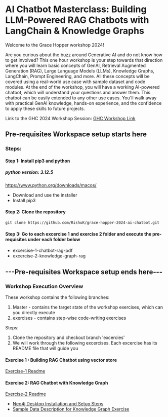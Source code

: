 # AI Chatbot Masterclass: Building LLM-Powered RAG Chatbots with LangChain & Knowledge Graphs

Welcome to the Grace Hopper workshop 2024!

Are you curious about the buzz around Generative AI and do not know how to get involved?
This one hour workshop is your step towards that direction where you will learn basic concepts of GenAI, Retrieval Augmented Generation (RAG), Large Language Models (LLMs), Knowledge Graphs, LangChain, Prompt Engineering, and more. All these concepts will be covered using a real-world use case with sample dataset and code modules.
At the end of the workshop, you will have a working AI-powered chatbot, which will understand your questions and answer them. This chatbot can be easily extended to any other use cases. You'll walk away with practical GenAI knowledge, hands-on experience, and the confidence to apply these skills to future projects.

Link to the GHC 2024 Workshop Session: [GHC Workshop Link](https://ghc.anitab.org/session-catalog/?search.sessiontype=1712687033982003Uicv&search.sessiontracks=1715091731850001IqQr&search.experiencetype=option_1713202494133#/session/1717218930814001YQKl)

## Pre-requisites Workspace setup starts here

### Steps:

#### Step 1: Install pip3 and python

##### python version: 3.12.5

https://www.python.org/downloads/macos/

- Download and use the installer
- Install pip3

#### Step 2: Clone the repository
````
git clone https://github.com/RishuK/grace-hopper-2024-ai-chatbot.git
````
#### Step 3: Go to each excercise 1 and exercise 2 folder and **execute the pre-requisites under each folder below**

- excercise-1-chatbot-rag-pdf
- excercise-2-knowledge-graph-rag

## ---Pre-requisites Workspace setup ends here---

### Workshop Execution Overview

These workshop contains the following branches:

1. Master - contains the target state of the workshop exercises, which can you directly execute
2. exercises - contains step-wise code-writing exercises

Steps:

1. Clone the repository and checkout branch 'excercies'
2. We will work through the following excercises. Each excercise has its README file that will guide you

#### Exercise 1 : Building RAG Chatbot using vector store
[Exercise-1 Readme](./exercise-1-chatbot-rag-pdf/README.md)

#### Exercise 2: RAG Chatbot with Knowledge Graph

[Exercise-2 Readme](./exercise-2-knowledge-graph-rag/README.md)

- [Neo4j Desktop Installation and Setup Steps](./exercise-2-knowledge-graph-rag/README.md/#neo4j-desktop-setup)
- [Sample Data Description for Knowledge Graph Exercise](./exercise-2-knowledge-graph-rag/README.md/#sample-data-file-description-for-the-knowledge-graph)
